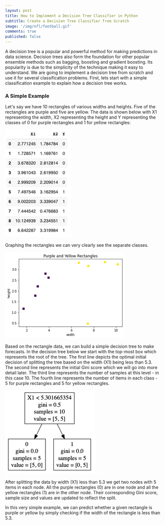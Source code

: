 ```yaml
---
layout: post
title: How to Implement a Decision Tree Classifier in Python
subtitle: Create a Decision Tree Classifier from Scratch
image: '/img/nfl/football.gif'
comments: true
published: false
---
```


A decision tree is a popular and powerful method for making predictions in data science.  Decision trees also form the foundation for other popular ensemble methods such as bagging, boosting and gradient boosting.  Its popularity is due to the simplicity of the technique making it easy to understand.  We are going to implement a decision tree from scratch and use it for several classification problems.  First, lets start with a simple classification example to explain how a decision tree works.

### A Simple Example

Let's say we have 10 rectangles of various widths and heights.  Five of the rectangles are purple and five are yellow.  The data is shown below with X1 representing the width, X2 representing the height and Y representing the classes of 0 for purple rectangles and 1 for yellow rectangles:

![Rectangle Data](/img/dtree/rectangle_data.png)

Graphing the rectangles we can very clearly see the separate classes.

![Rectangle Graph](/img/dtree/rectangle_graph.png)

Based on the rectangle data, we can build a simple decision tree to make forecasts.  In the decision tree below we start with the top-most box which represents the root of the tree.  The first line depicts the optimal initial decision of splitting the tree based on the width (X1) being less than 5.3.  The second line represents the initial Gini score which we will go into more detail later.  The third line represents the number of samples at this level - in this case 10.  The fourth line represents the number of items in each class - 5 for purple rectangles and 5 for yellow rectangles.

![Rectangle Decision Tree](/img/dtree/rectangle_dtree.png)

After splitting the data by width (X1) less than 5.3 we get two nodes with 5 items in each node.  All the purple rectangles (0) are in one node and all the yellow rectangles (1) are in the other node.  Their corresponding Gini score, sample size and values are updated to reflect the split.

In this very simple example, we can predict whether a given rectangle is purple or yellow by simply checking if the width of the rectangle is less than 5.3.






